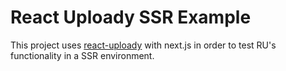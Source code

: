 # React Uploady SSR Example

This project uses [react-uploady](https://github.com/rpldy/react-uploady) with next.js in order to test RU's functionality in a SSR environment.
